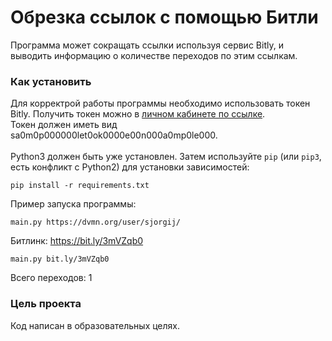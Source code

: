 # Обрезка ссылок с помощью Битли

Программа может сокращать ссылки используя сервис Bitly, и выводить информацию о количестве переходов по этим ссылкам.

### Как установить

Для корректрой работы программы необходимо использовать токен Bitly. Получить токен можно в [личном кабинете по ссылке](https://app.bitly.com/settings/api/).<br>
Токен должен иметь вид sa0m0p000000let0ok0000e00n000a0mp0le000.<br>
<br>
Python3 должен быть уже установлен. 
Затем используйте `pip` (или `pip3`, есть конфликт с Python2) для установки зависимостей:
```
pip install -r requirements.txt
```
Пример запуска программы:
```
main.py https://dvmn.org/user/sjorgij/
```
Битлинк: https://bit.ly/3mVZqb0
```
main.py bit.ly/3mVZqb0
```
Всего переходов: 1

### Цель проекта

Код написан в образовательных целях.
